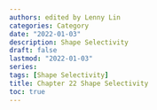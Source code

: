 ```yaml
---
authors: edited by Lenny Lin
categories: Category
date: "2022-01-03"
description: Shape Selectivity
draft: false
lastmod: "2022-01-03"
series: 
tags: [Shape Selectivity]
title: Chapter 22 Shape Selectivity
toc: true
---
```




<!--more-->
